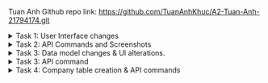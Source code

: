 Tuan Anh Github repo link: https://github.com/TuanAnhKhuc/A2-Tuan-Anh-21794174.git
<details>
<summary>Task 1: User Interface changes </summary>
Original UI:
  
<img width="540" alt="Original Contact web UI  2" src="https://github.com/user-attachments/assets/572f599c-7673-4664-92d9-b32046d275cb">

1. Changinng the button label of Contact component can easily be done by changing the existing text of the button from "Delete" to "Delete Contact" 

![Task1 1](https://github.com/user-attachments/assets/d77e0d68-41ff-49dd-a45d-126971f5159d)

3. Using <select></select> can help us create a drop-down menu for different categories of phones 

![Task 1 2](https://github.com/user-attachments/assets/6d932002-e3a3-40ab-a982-05da938b8110)

2. The "Add" button can be changed using {props.contact.name} so that you can pass the newly added contact name into the text of the button; we also changed the label of the button with the ending " 's phone ".

![Task 1 2 Button](https://github.com/user-attachments/assets/74e52ea2-3a88-40a0-a0ae-21c5e365f53a)

4. The name of the PhoneList table can easily be changed from "Name" to "Phone Type" by altering the element in the <tr></tr> 

![Task 1 3](https://github.com/user-attachments/assets/f03cf686-50bf-4127-a910-8d1eeb0c8624)

Task 1 UI changes:

<img width="484" alt="Tasask 1 UI changes" src="https://github.com/user-attachments/assets/7bbbd896-d6fe-4c0e-b82c-df4b701775b7">

</details>

<details>
  <summary>Task 2: API Commands and Screenshots</summary>
1.Show Contact
  
  <img width="967" alt="Task 2 1 2" src="https://github.com/user-attachments/assets/07edf718-2348-4de0-a759-33a9a1c5f9d4">
  
2. Add Contact

  <img width="968" alt="Task 2 2 2" src="https://github.com/user-attachments/assets/ea7b6358-cc3a-4692-8622-ead9b236ce00">

3. Delete Contact
   
  <img width="968" alt="Task 2 3 2" src="https://github.com/user-attachments/assets/9bcc1498-6373-4a7e-b24c-f8fab17ca823">
 
4. Update Contact

 <img width="970" alt="Task 2 4 2" src="https://github.com/user-attachments/assets/119c6153-1b18-427f-8808-19d773d4ee89">

5.Show Phone
   
<img width="959" alt="Task 2 5 2" src="https://github.com/user-attachments/assets/ebebe615-3d12-41ca-adc9-de7843053912">

6. Add Phone
   
  <img width="969" alt="Task 2 6 2" src="https://github.com/user-attachments/assets/ac9f04d0-fb84-4bcd-9e5e-0834896a5cdd">
  
7. Delete Phone
   
  <img width="964" alt="Task 2 7 2" src="https://github.com/user-attachments/assets/c4f4245d-047b-4f82-a855-11fab141ca24">

8. Update Phone

<img width="975" alt="Task 2 8 2" src="https://github.com/user-attachments/assets/5f23b9a2-53b1-420f-8a03-699f5364c87b">

</details>

<details>
  <summary>Task 3: Data model changes & UI alterations. </summary>
UI changes:

<img width="461" alt="Task 3 UI" src="https://github.com/user-attachments/assets/675dbac6-0ddf-4321-8be7-0ded719e1147">

Code changes:

Modifying the Contacts table: We only need to add the "address" attribute to the Contacts.model.js

![Task 3 Contact address attri](https://github.com/user-attachments/assets/deffbc2e-db40-4e5c-84ab-e9254c6619d3)

Modifying the Phones table: Change the naming of the existing phone attribute from name & number to phone_type & phone_number respectively.

![Task 3 Phone atri](https://github.com/user-attachments/assets/d3985eb6-6a33-4127-b2d1-f1ddba165fb3)

By changing sequelize.sync({force:false}) to {force:true} will make sure any changes made to the table models is reflected in the database.

![Task 3 model changes](https://github.com/user-attachments/assets/57c7b1ed-a532-4686-b411-cc862f78c336)

Next, we have to update the respective controller of each component to make sure that it reference the correct property from the body.

![Task 3 phone controller](https://github.com/user-attachments/assets/8a832a41-3478-4e06-80cf-bd678c3aeccc)

![Task 3 Contact controller](https://github.com/user-attachments/assets/736766db-85d1-4c2e-98d5-f9d71b6ad012)

After the changes we made to the table models, we have to make sure that the variables in the frontend reflectes these changes as well to that it can pass the data.

![Task 3 new contact frontend](https://github.com/user-attachments/assets/3948ae3a-a814-459b-a69b-1a23b528c3e7)

![Task 3 contact frontend](https://github.com/user-attachments/assets/d72d8904-f433-4338-9b3d-b7b685111950)

![Task 3 frontend Phone ](https://github.com/user-attachments/assets/1c749477-a089-453b-aa94-8862b846605a)

![Task 3 NewPhone frnt end part1](https://github.com/user-attachments/assets/f3c8d4f2-bd8b-488d-a0ba-99713bf7e396)

![Task 3 frontend NewPhone part 3](https://github.com/user-attachments/assets/bc53929d-94f8-4b8c-bf00-b7e5526bff1f)

![Task 3 frontend NewPhone part 2](https://github.com/user-attachments/assets/31b7ed00-8113-498b-ad00-23c36aa5e352)

</details>

<details>
<summary> Task 3: API command </summary>

1. Show contact
   
![Show Contact](https://github.com/user-attachments/assets/d1bc2b13-cf24-4004-a5c6-06db9b398dbe)

2. Add contact
   
![Add Contact](https://github.com/user-attachments/assets/5c79cdfd-697a-4e95-89f8-5e6449d6f7ea)

3.Delete contact

![Delete Contact](https://github.com/user-attachments/assets/57b5ed51-5487-4ac3-abb7-9246face83e1)

4.Update contact

![Update contact](https://github.com/user-attachments/assets/59efc25f-ea56-4c2a-ab3d-dc4122c08b45)

5. Show phone

![Show phone](https://github.com/user-attachments/assets/10ec90be-b69c-4c99-9c69-e666220dd79a)

6. Add phone

![Add phone](https://github.com/user-attachments/assets/de6e2c94-3cf6-4b61-ba00-d4d9bc5429a2)

7. Delete phone

![Delete phone](https://github.com/user-attachments/assets/39334e62-9315-46ca-ab91-9654ac63a87a)

8. Update phone

![Update phone](https://github.com/user-attachments/assets/97eeff1a-135c-4b31-8e06-d2acf904a3dd)

</details>

<details>
  <summary> Task 4: Company table creation & API commands</summary>
Task 4: API Commands:
1. Create company:
  
![Task 4 Create company](https://github.com/user-attachments/assets/7c0e5e2a-5efa-4648-b972-6da6cf91c5cf)

2. Get company list:
   
![Task 4 get company](https://github.com/user-attachments/assets/2b7330de-dad6-41d2-b590-db69410fedc5)

3. Update company:
   
![Task 4 Update company](https://github.com/user-attachments/assets/fcfa6d48-1e1a-44ee-b5f3-27f0df2a40be)

4. Delete company:

![Task 4 Delete company](https://github.com/user-attachments/assets/7c3e49c1-40e0-4b01-9cac-39e818480bd6)

Task 4: Code changes ( Create a new file for "Company Controller")

Created a new Sequelize model for Company with fields:
company_id: Primary key, auto-incrementing integer.
company_name: String to store the name of the company.
company_address: String to store the company's address.
contact_id: Integer referencing the contact table.

![Task 4 Company table creation ](https://github.com/user-attachments/assets/dc6af835-2e68-4d90-8458-f9650395b6e0)

Imported the Company model in the main database file (db.company).

![Task 4 create sequelize databse ](https://github.com/user-attachments/assets/4837d13b-1751-4bbc-97fa-d2ba7c147de4)

Added routes for company operations:
POST /companies: Creates a new company.
GET /companies: Retrieves all companies.
GET /companies/:companyId: Retrieves a specific company by ID.
PUT /companies/:companyId: Updates a specific company.
DELETE /companies/:companyId: Deletes a specific company.

![Task 4 company API routes](https://github.com/user-attachments/assets/1439e0bb-2300-455b-a7da-d77efadd2361)

</details>




